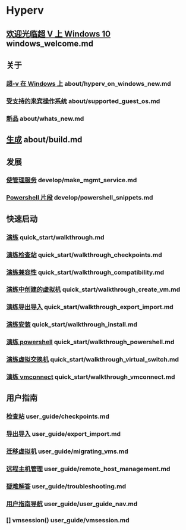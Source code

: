﻿# Hyperv
## [欢迎光临超 V 上 Windows 10]() windows_welcome.md
## 关于
### [超-v 在 Windows 上]() about/hyperv_on_windows_new.md
### [受支持的来宾操作系统]() about/supported_guest_os.md
### [新品]() about/whats_new.md
## [生成]() about/build.md
## 发展
### [使管理服务]() develop/make_mgmt_service.md
### [Powershell 片段]() develop/powershell_snippets.md
## 快速启动
### [演练]() quick_start/walkthrough.md
### [演练检查站]() quick_start/walkthrough_checkpoints.md
### [演练兼容性]() quick_start/walkthrough_compatibility.md
### [演练中创建的虚拟机]() quick_start/walkthrough_create_vm.md
### [演练导出导入]() quick_start/walkthrough_export_import.md
### [演练安装]() quick_start/walkthrough_install.md
### [演练 powershell]() quick_start/walkthrough_powershell.md
### [演练虚拟交换机]() quick_start/walkthrough_virtual_switch.md
### [演练 vmconnect]() quick_start/walkthrough_vmconnect.md
## 用户指南
### [检查站]() user_guide/checkpoints.md
### [导出导入]() user_guide/export_import.md
### [迁移虚拟机]() user_guide/migrating_vms.md
### [远程主机管理]() user_guide/remote_host_management.md
### [疑难解答]() user_guide/troubleshooting.md
### [用户指南导航]() user_guide/user_guide_nav.md
### [] vmsession() user_guide/vmsession.md
